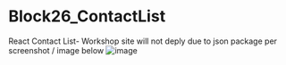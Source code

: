 # Block26_ContactList
React Contact List- Workshop
site will not deply due to json package per screenshot / image below
![image](https://github.com/user-attachments/assets/b29129b3-07bc-4f76-afa2-65d90e9864e3)
